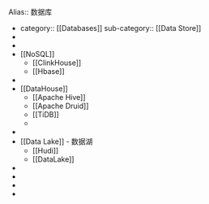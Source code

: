 Alias:: 数据库

- category:: [[Databases]]
  sub-category:: [[Data Store]]
-
-
- [[NoSQL]]
	- [[ClinkHouse]]
	- [[Hbase]]
-
- [[DataHouse]]
	- [[Apache Hive]]
	- [[Apache Druid]]
	- [[TiDB]]
	-
-
- [[Data Lake]] - 数据湖
	- [[Hudi]]
	- [[DataLake]]
-
-
-
-